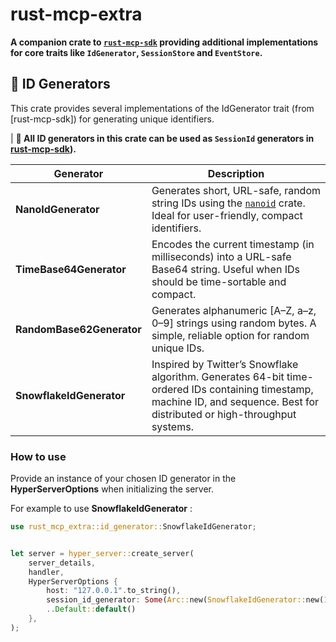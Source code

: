 # rust-mcp-extra

**A companion crate to [`rust-mcp-sdk`](https://github.com/rust-mcp-stack/rust-mcp-sdk) providing additional implementations for core traits like `IdGenerator`, `SessionStore` and `EventStore`.**


## 🔢 ID Generators
This crate provides several implementations of the IdGenerator<T> trait (from [rust-mcp-sdk]) for generating unique identifiers.

| **🧩 All ID generators in this crate can be used as `SessionId` generators in [rust-mcp-sdk](https://github.com/rust-mcp-stack/rust-mcp-sdk)).**


| Generator |  Description|
| -------------- |  ----- |
| **NanoIdGenerator**                | Generates short, URL-safe, random string IDs using the [`nanoid`](https://crates.io/crates/nanoid) crate. Ideal for user-friendly, compact identifiers.                       |
| **TimeBase64Generator**     | Encodes the current timestamp (in milliseconds) into a URL-safe Base64 string. Useful when IDs should be time-sortable and compact.                                           |
| **RandomBase62Generator**  | Generates alphanumeric [A–Z, a–z, 0–9] strings using random bytes. A simple, reliable option for random unique IDs.                                                           |
| **SnowflakeIdGenerator**    | Inspired by Twitter’s Snowflake algorithm. Generates 64-bit time-ordered IDs containing timestamp, machine ID, and sequence. Best for distributed or high-throughput systems. |


### How to use
Provide an instance of your chosen ID generator in the **HyperServerOptions** when initializing the server.

For example to use **SnowflakeIdGenerator** :

```rs
use rust_mcp_extra::id_generator::SnowflakeIdGenerator;


let server = hyper_server::create_server(
    server_details,
    handler,
    HyperServerOptions {
        host: "127.0.0.1".to_string(),
        session_id_generator: Some(Arc::new(SnowflakeIdGenerator::new(1015))), // use SnowflakeIdGenerator
        ..Default::default()
    },
);

```
